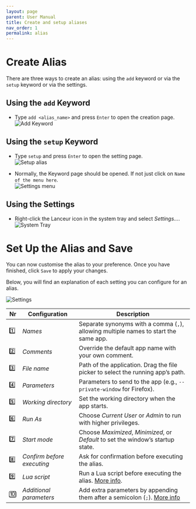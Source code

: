 ```yaml
---
layout: page
parent: User Manual
title: Create and setup aliases
nav_order: 1
permalink: alias
---
```


# Create Alias

There are three ways to create an alias: using the `add` keyword or via the `setup` keyword or via the settings.

## Using the `add` Keyword

-   Type `add <alias_name>` and press `Enter` to open the creation page.<br>
    ![Add Keyword](../../../assets/images/usermanual/create_alias_keyword.png)

## Using the `setup` Keyword

-   Type `setup` and press `Enter` to open the setting page.<br>
    ![Setup alias](../../assets/images/usermanual/setup_alias.png)

-   Normally, the Keyword page should be opened. If not just click on `Name of the menu here`.<br>
    ![Settings menu](../../assets/images/usermanual/settings_menu.png)

## Using the Settings

-   Right-click the Lanceur icon in the system tray and select _Settings..._.<br>
    ![System Tray](../../assets/images/usermanual/system_tray_settings.png)

# Set Up the Alias and Save

You can now customise the alias to your preference. Once you have finished, click `Save` to apply your changes.

Below, you will find an explanation of each setting you can configure for an alias.

![Settings](../../../assets/images/usermanual/create_alias.png)

| Nr  | Configuration              | Description                                                                          |
| --- | -------------------------- | ------------------------------------------------------------------------------------ |
| 1️⃣  | _Names_                    | Separate synonyms with a comma (`,`), allowing multiple names to start the same app. |
| 2️⃣  | _Comments_                 | Override the default app name with your own comment.                                 |
| 3️⃣  | _File name_                | Path of the application. Drag the file picker to select the running app’s path.      |
| 4️⃣  | _Parameters_               | Parameters to send to the app (e.g., `--private-window` for Firefox).                |
| 5️⃣  | _Working directory_        | Set the working directory when the app starts.                                       |
| 6️⃣  | _Run As_                   | Choose _Current User_ or _Admin_ to run with higher privileges.                      |
| 7️⃣  | _Start mode_               | Choose _Maximized_, _Minimized_, or _Default_ to set the window’s startup state.     |
| 8️⃣  | _Confirm before executing_ | Ask for confirmation before executing the alias.                                     |
| 9️⃣  | _Lua script_               | Run a Lua script before executing the alias. [More info][lk_2].                      |
| 🔟  | _Additional parameters_    | Add extra parameters by appending them after a semicolon (`;`). [More info][lk_1]    |

[lk_1]: ./addparams.html
[lk_2]: ./luascripting.html
